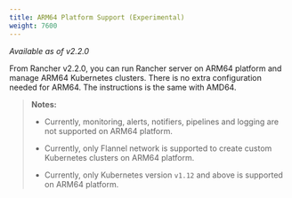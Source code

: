 ```yaml
---
title: ARM64 Platform Support (Experimental)
weight: 7600
---
```


_Available as of v2.2.0_

From Rancher v2.2.0, you can run Rancher server on ARM64 platform and manage ARM64 Kubernetes clusters. There is no extra configuration needed for ARM64. The instructions is the same with AMD64.

>**Notes:**
>
>- Currently, monitoring, alerts, notifiers, pipelines and logging are not supported on ARM64 platform. 
>
>- Currently, only Flannel network is supported to create custom Kubernetes clusters on ARM64 platform.
>
>- Currently, only Kubernetes version `v1.12` and above is supported on ARM64 platform.
<br/>
<br/>
